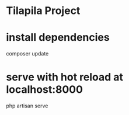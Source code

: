 # Tilapila Project


# install dependencies
 composer update
 
 # serve with hot reload at localhost:8000
 php artisan serve
 
 
